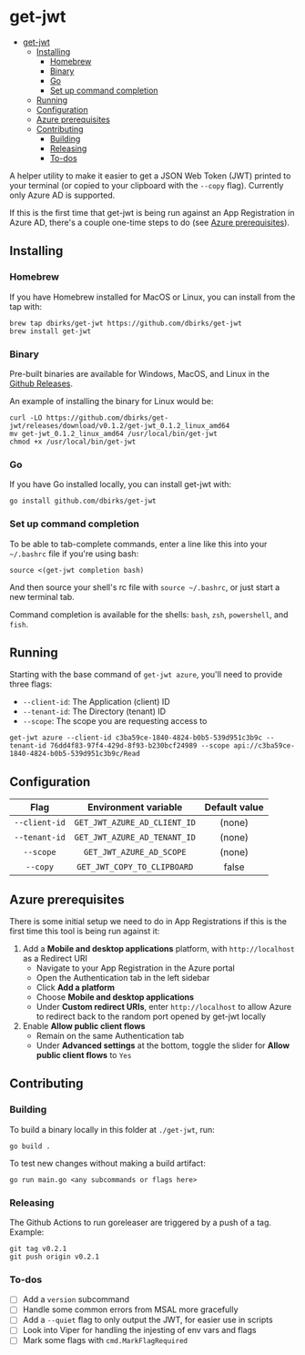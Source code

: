 # get-jwt

- [get-jwt](#get-jwt)
  - [Installing](#installing)
    - [Homebrew](#homebrew)
    - [Binary](#binary)
    - [Go](#go)
    - [Set up command completion](#set-up-command-completion)
  - [Running](#running)
  - [Configuration](#configuration)
  - [Azure prerequisites](#azure-prerequisites)
  - [Contributing](#contributing)
    - [Building](#building)
    - [Releasing](#releasing)
    - [To-dos](#to-dos)

A helper utility to make it easier to get a JSON Web Token (JWT) printed to your terminal (or copied to your clipboard with the `--copy` flag). Currently only Azure AD is supported.

If this is the first time that get-jwt is being run against an App Registration in Azure AD, there's a couple one-time steps to do (see [Azure prerequisites](#azure-prerequisites)).

## Installing

### Homebrew

If you have Homebrew installed for MacOS or Linux, you can install from the tap with:

```
brew tap dbirks/get-jwt https://github.com/dbirks/get-jwt
brew install get-jwt
```

### Binary

Pre-built binaries are available for Windows, MacOS, and Linux in the [Github Releases](https://github.com/dbirks/get-jwt/releases).

An example of installing the binary for Linux would be:

```
curl -LO https://github.com/dbirks/get-jwt/releases/download/v0.1.2/get-jwt_0.1.2_linux_amd64
mv get-jwt_0.1.2_linux_amd64 /usr/local/bin/get-jwt
chmod +x /usr/local/bin/get-jwt
```

### Go

If you have Go installed locally, you can install get-jwt with:

```
go install github.com/dbirks/get-jwt
```

### Set up command completion

To be able to tab-complete commands, enter a line like this into your `~/.bashrc` file if you're using bash:

```
source <(get-jwt completion bash)
```

And then source your shell's rc file with `source ~/.bashrc`, or just start a new terminal tab.

Command completion is available for the shells: `bash`, `zsh`, `powershell`, and `fish`.

## Running

Starting with the base command of `get-jwt azure`, you'll need to provide three flags:
  - `--client-id`: The Application (client) ID
  - `--tenant-id`: The Directory (tenant) ID
  - `--scope`: The scope you are requesting access to

```
get-jwt azure --client-id c3ba59ce-1840-4824-b0b5-539d951c3b9c --tenant-id 76dd4f83-97f4-429d-8f93-b230bcf24989 --scope api://c3ba59ce-1840-4824-b0b5-539d951c3b9c/Read
```

## Configuration

|     Flag      |     Environment variable     | Default value |
| :-----------: | :--------------------------: | :-----------: |
| `--client-id` | `GET_JWT_AZURE_AD_CLIENT_ID` |    (none)     |
| `--tenant-id` | `GET_JWT_AZURE_AD_TENANT_ID` |    (none)     |
|   `--scope`   |   `GET_JWT_AZURE_AD_SCOPE`   |    (none)     |
|   `--copy`    | `GET_JWT_COPY_TO_CLIPBOARD`  |     false     |

## Azure prerequisites

There is some initial setup we need to do in App Registrations if this is the first time this tool is being run against it:

1. Add a **Mobile and desktop applications** platform, with `http://localhost` as a Redirect URI
    - Navigate to your App Registration in the Azure portal
    - Open the Authentication tab in the left sidebar
    - Click **Add a platform**
    - Choose **Mobile and desktop applications**
    - Under **Custom redirect URIs**, enter `http://localhost` to allow Azure to redirect back to the random port opened by get-jwt locally
2. Enable **Allow public client flows**
    - Remain on the same Authentication tab
    - Under **Advanced settings** at the bottom, toggle the slider for **Allow public client flows** to `Yes`

## Contributing

### Building

To build a binary locally in this folder at `./get-jwt`, run:

```
go build .
```

To test new changes without making a build artifact:

```
go run main.go <any subcommands or flags here>
```

### Releasing

The Github Actions to run goreleaser are triggered by a push of a tag. Example:

```
git tag v0.2.1
git push origin v0.2.1
```

### To-dos

- [ ] Add a `version` subcommand
- [ ] Handle some common errors from MSAL more gracefully
- [ ] Add a `--quiet` flag to only output the JWT, for easier use in scripts
- [ ] Look into Viper for handling the injesting of env vars and flags
- [ ] Mark some flags with `cmd.MarkFlagRequired`
